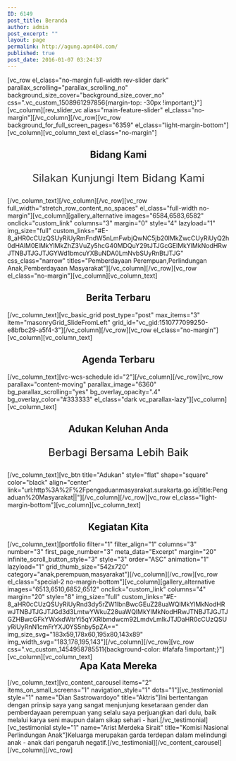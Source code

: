 ```yaml
---
ID: 6149
post_title: Beranda
author: admin
post_excerpt: ""
layout: page
permalink: http://agung.apn404.com/
published: true
post_date: 2016-01-07 03:24:37
---
```

[vc_row el_class="no-margin full-width rev-slider dark" parallax_scrolling="parallax_scrolling_no" background_size_cover="background_size_cover_no" css=".vc_custom_1508961297856{margin-top: -30px !important;}"][vc_column][rev_slider_vc alias="main-feature-slider" el_class="no-margin"][/vc_column][/vc_row][vc_row background_for_full_screen_pages="6359" el_class="light-margin-bottom"][vc_column][vc_column_text el_class="no-margin"]
<h2 style="text-align: center;">Bidang Kami</h2>
<p style="text-align: center; font-size: 24px; line-height: 1.45; max-width: 584px; margin-left: auto; margin-right: auto;"><span style="color: #333333;">Silakan Kunjungi Item Bidang Kami</span></p>
[/vc_column_text][/vc_column][/vc_row][vc_row full_width="stretch_row_content_no_spaces" el_class="full-width no-margin"][vc_column][gallery_alternative images="6584,6583,6582" onclick="custom_link" columns="3" margin="0" style="4" lazyload="1" img_size="full" custom_links="#E-8_aHR0cCUzQSUyRiUyRmFndW5nLmFwbjQwNC5jb20lMkZwcCUyRiUyQ2h0dHAlM0ElMkYlMkZhZ3VuZy5hcG40MDQuY29tJTJGcGElMkYlMkNodHRwJTNBJTJGJTJGYWd1bmcuYXBuNDA0LmNvbSUyRnBtJTJG" css_class="narrow" titles="Pemberdayaan Perempuan,Perlindungan Anak,Pemberdayaan Masyarakat"][/vc_column][/vc_row][vc_row el_class="no-margin"][vc_column][vc_column_text]
<h2 style="text-align: center;">Berita Terbaru</h2>
[/vc_column_text][vc_basic_grid post_type="post" max_items="3" item="masonryGrid_SlideFromLeft" grid_id="vc_gid:1510777099250-e8bfbc29-a5f4-3"][/vc_column][/vc_row][vc_row el_class="no-margin"][vc_column][vc_column_text]
<h2 style="text-align: center;">Agenda Terbaru</h2>
[/vc_column_text][vc-wcs-schedule id="2"][/vc_column][/vc_row][vc_row parallax="content-moving" parallax_image="6360" bg_parallax_scrolling="yes" bg_overlay_opacity=".4" bg_overlay_color="#333333" el_class="dark vc_parallax-lazy"][vc_column][vc_column_text]
<h2 style="text-align: center;">Adukan Keluhan Anda</h2>
<p style="text-align: center; font-size: 24px; line-height: 1.45; max-width: 404px; margin-left: auto; margin-right: auto;">Berbagi Bersama Lebih Baik</p>
[/vc_column_text][vc_btn title="Adukan" style="flat" shape="square" color="black" align="center" link="url:http%3A%2F%2Fpengaduanmasyarakat.surakarta.go.id|title:Pengaduan%20Masyarakat||"][/vc_column][/vc_row][vc_row el_class="light-margin-bottom"][vc_column][vc_column_text]
<h2 style="text-align: center;">Kegiatan Kita</h2>
[/vc_column_text][portfolio filter="1" filter_align="1" columns="3" number="3" first_page_number="3" meta_data="Excerpt" margin="20" infinite_scroll_button_style="3" style="3" order="ASC" animation="1" lazyload="1" grid_thumb_size="542x720" category="anak,perempuan,masyarakat"][/vc_column][/vc_row][vc_row el_class="special-2 no-margin-bottom"][vc_column][gallery_alternative images="6513,6510,6852,6512" onclick="custom_link" columns="4" margin="20" style="8" img_size="full" custom_links="#E-8_aHR0cCUzQSUyRiUyRnd3dy5rZW1lbnBwcGEuZ28uaWQlMkYlMkNodHRwJTNBJTJGJTJGd3d3LmtwYWkuZ28uaWQlMkYlMkNodHRwJTNBJTJGJTJGZHBwcGFkYWxkdWtrYi5qYXRlbmdwcm92LmdvLmlkJTJDaHR0cCUzQSUyRiUyRnN1cmFrYXJ0YS5nby5pZA==" img_size_svg="183x59,178x60,195x80,143x89" img_width_svg="183,178,195,143"][/vc_column][/vc_row][vc_row css=".vc_custom_1454958785511{background-color: #fafafa !important;}"][vc_column][vc_column_text]
<h2 style="text-align: center; margin-bottom: 16px; margin-top: 0;">Apa Kata Mereka</h2>
[/vc_column_text][vc_content_carousel items="2" items_on_small_screens="1" navigation_style="1" dots="1"][vc_testimonial style="1" name="Dian Sastrowardoyo" title="Aktris"]Ini bertentangan dengan prinsip saya yang sangat menjunjung kesetaraan gender dan pemberdayaan perempuan yang selalu saya perjuangkan dari dulu, baik melalui karya seni maupun dalam sikap sehari - hari.[/vc_testimonial][vc_testimonial style="1" name="Arist Merdeka Sirait" title="Komisi Nasional Perlindungan Anak"]Keluarga merupakan garda terdepan dalam melindungi anak - anak dari pengaruh negatif.[/vc_testimonial][/vc_content_carousel][/vc_column][/vc_row]